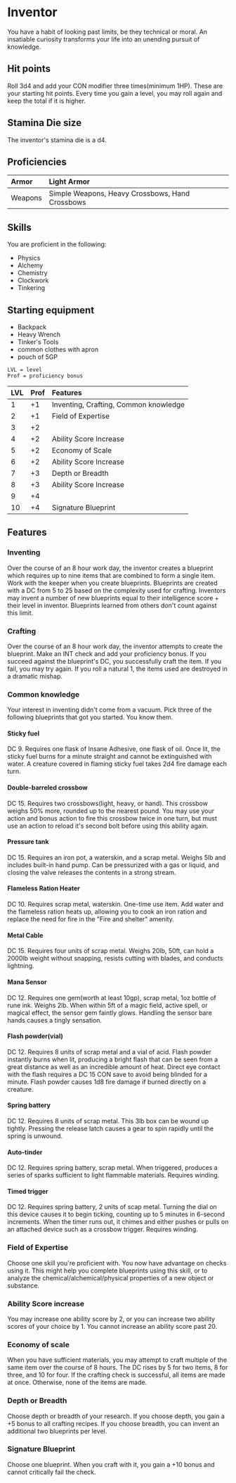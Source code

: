 # Inventor
You have a habit of looking past limits, be they technical or moral. An insatiable curiosity transforms your life into an unending pursuit of knowledge.

## Hit points
Roll 3d4 and add your CON modifier three times(minimum 1HP). These are your starting hit points. Every time you gain a level, you may roll again and keep the total if it is higher.

## Stamina Die size
The inventor's stamina die is a d4.

## Proficiencies
| Armor         | Light Armor                                     |
|:--------------|:------------------------------------------------|
| Weapons       | Simple Weapons, Heavy Crossbows, Hand Crossbows |


## Skills
You are proficient in the following:
- Physics
- Alchemy
- Chemistry
- Clockwork
- Tinkering

## Starting equipment
- Backpack
- Heavy Wrench
- Tinker's Tools
- common clothes with apron
- pouch of 5GP


```
LVL = level
Prof = proficiency bonus
```
| LVL |Prof |  Features                             |
|:----|:----|:--------------------------------------|
|   1 | +1  | Inventing, Crafting, Common knowledge |
|   2 | +1  | Field of Expertise                    |
|   3 | +2  |                                       |
|   4 | +2  | Ability Score Increase                |
|   5 | +2  | Economy of Scale                      |
|   6 | +2  | Ability Score Increase                |
|   7 | +3  | Depth or Breadth                      |
|   8 | +3  | Ability Score Increase                |
|   9 | +4  |                                       |
|  10 | +4  | Signature Blueprint                   |

## Features

### Inventing
Over the course of an 8 hour work day, the inventor creates a blueprint which requires up to nine items that are combined to form a single item. Work with the keeper when you create blueprints. Blueprints are created with a DC from 5 to 25 based on the complexity used for crafting. Inventors may invent a number of new blueprints equal to their intelligence score + their level in inventor. Blueprints learned from others don't count against this limit.

### Crafting
Over the course of an 8 hour work day, the inventor attempts to create the blueprint. Make an INT check and add your proficiency bonus. If you succeed against the blueprint's DC, you successfully craft the item. If you fail, you may try again. If you roll a natural 1, the items used are destroyed in a dramatic mishap.

### Common knowledge
Your interest in inventing didn't come from a vacuum. Pick three of the following blueprints that got you started. You know them.

#### Sticky fuel
DC 9. Requires one flask of Insane Adhesive, one flask of oil. Once lit, the sticky fuel burns for a minute straight and cannot be extinguished with water. A creature covered in flaming sticky fuel takes 2d4 fire damage each turn.

#### Double-barreled crossbow
DC 15. Requires two crossbows(light, heavy, or hand). This crossbow weighs 50% more, rounded up to the nearest pound. You may use your action and bonus action to fire this crossbow twice in one turn, but must use an action to reload it's second bolt before using this ability again.

#### Pressure tank
DC 15. Requires an iron pot, a waterskin, and a scrap metal. Weighs 5lb and includes built-in hand pump. Can be pressurized with a gas or liquid, and closing the valve releases the contents in a strong stream.

#### Flameless Ration Heater
DC 10. Requires scrap metal, waterskin. One-time use item. Add water and the flameless ration heats up, allowing you to cook an iron ration and replace the need for fire in the "Fire and shelter" amenity.

#### Metal Cable
DC 15. Requires four units of scrap metal. Weighs 20lb, 50ft, can hold a 2000lb weight without snapping, resists cutting with blades, and conducts lightning.

#### Mana Sensor
DC 12. Requires one gem(worth at least 10gp), scrap metal, 1oz bottle of rune ink. Weighs 2lb. When within 5ft of a magic field, active spell, or magical effect, the sensor gem faintly glows. Handling the sensor bare hands causes a tingly sensation.

#### Flash powder(vial)
DC 12. Requires 8 units of scrap metal and a vial of acid. Flash powder instantly burns when lit, producing a bright flash that can be seen from a great distance as well as an incredible amount of heat. Direct eye contact with the flash requires a DC 15 CON save to avoid being blinded for a minute. Flash powder causes 1d8 fire damage if burned directly on a creature.

#### Spring battery
DC 12. Requires 8 units of scrap metal. This 3lb box can be wound up tightly. Pressing the release latch causes a gear to spin rapidly until the spring is unwound.

#### Auto-tinder
DC 12. Requires spring battery, scrap metal. When triggered, produces a series of sparks sufficient to light flammable materials. Requires winding.

#### Timed trigger
DC 12. Requires spring battery, 2 units of scap metal. Turning the dial on this device causes it to begin ticking, counting up to 5 minutes in 6-second increments. When the timer runs out, it chimes and either pushes or pulls on an attached device such as a crossbow trigger. Requires winding.

### Field of Expertise
Choose one skill you're proficient with. You now have advantage on checks using it. This might help you complete  blueprints using this skill, or to analyze the chemical/alchemical/physical properties of a new object or substance.

### Ability Score increase
You may increase one ability score by 2, or you can increase two ability scores of your choice by 1. You cannot increase an ability score past 20.

### Economy of scale
When you have sufficient materials, you may attempt to craft multiple of the same item over the course of 8 hours. The DC rises by 5 for two items, 8 for three, and 10 for four. If the crafting check is successful, all items are made at once. Otherwise, none of the items are made.

### Depth or Breadth
Choose depth or breadth of your research. If you choose depth, you gain a +5 bonus to all crafting recipes. If you choose breadth, you can invent an additional two blueprints per level.

### Signature Blueprint
Choose one blueprint. When you craft with it, you gain a +10 bonus and cannot critically fail the check.